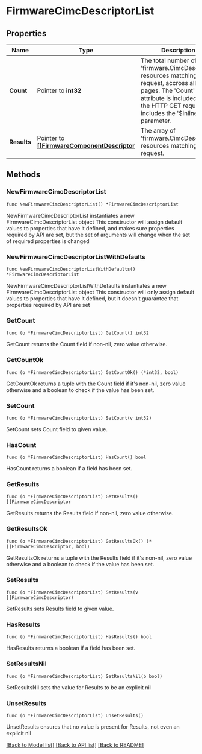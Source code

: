 # FirmwareCimcDescriptorList

## Properties

Name | Type | Description | Notes
------------ | ------------- | ------------- | -------------
**Count** | Pointer to **int32** | The total number of &#39;firmware.CimcDescriptor&#39; resources matching the request, accross all pages. The &#39;Count&#39; attribute is included when the HTTP GET request includes the &#39;$inlinecount&#39; parameter. | [optional] 
**Results** | Pointer to [**[]FirmwareComponentDescriptor**](FirmwareComponentDescriptor.md) | The array of &#39;firmware.CimcDescriptor&#39; resources matching the request. | [optional] 

## Methods

### NewFirmwareCimcDescriptorList

`func NewFirmwareCimcDescriptorList() *FirmwareCimcDescriptorList`

NewFirmwareCimcDescriptorList instantiates a new FirmwareCimcDescriptorList object
This constructor will assign default values to properties that have it defined,
and makes sure properties required by API are set, but the set of arguments
will change when the set of required properties is changed

### NewFirmwareCimcDescriptorListWithDefaults

`func NewFirmwareCimcDescriptorListWithDefaults() *FirmwareCimcDescriptorList`

NewFirmwareCimcDescriptorListWithDefaults instantiates a new FirmwareCimcDescriptorList object
This constructor will only assign default values to properties that have it defined,
but it doesn't guarantee that properties required by API are set

### GetCount

`func (o *FirmwareCimcDescriptorList) GetCount() int32`

GetCount returns the Count field if non-nil, zero value otherwise.

### GetCountOk

`func (o *FirmwareCimcDescriptorList) GetCountOk() (*int32, bool)`

GetCountOk returns a tuple with the Count field if it's non-nil, zero value otherwise
and a boolean to check if the value has been set.

### SetCount

`func (o *FirmwareCimcDescriptorList) SetCount(v int32)`

SetCount sets Count field to given value.

### HasCount

`func (o *FirmwareCimcDescriptorList) HasCount() bool`

HasCount returns a boolean if a field has been set.

### GetResults

`func (o *FirmwareCimcDescriptorList) GetResults() []FirmwareCimcDescriptor`

GetResults returns the Results field if non-nil, zero value otherwise.

### GetResultsOk

`func (o *FirmwareCimcDescriptorList) GetResultsOk() (*[]FirmwareCimcDescriptor, bool)`

GetResultsOk returns a tuple with the Results field if it's non-nil, zero value otherwise
and a boolean to check if the value has been set.

### SetResults

`func (o *FirmwareCimcDescriptorList) SetResults(v []FirmwareCimcDescriptor)`

SetResults sets Results field to given value.

### HasResults

`func (o *FirmwareCimcDescriptorList) HasResults() bool`

HasResults returns a boolean if a field has been set.

### SetResultsNil

`func (o *FirmwareCimcDescriptorList) SetResultsNil(b bool)`

 SetResultsNil sets the value for Results to be an explicit nil

### UnsetResults
`func (o *FirmwareCimcDescriptorList) UnsetResults()`

UnsetResults ensures that no value is present for Results, not even an explicit nil

[[Back to Model list]](../README.md#documentation-for-models) [[Back to API list]](../README.md#documentation-for-api-endpoints) [[Back to README]](../README.md)


